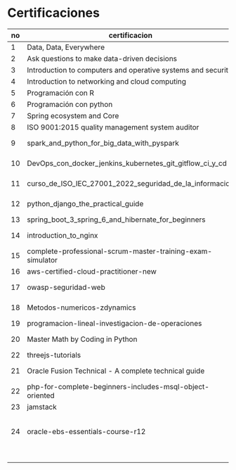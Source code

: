 # Certificaciones

| no | certificacion | horas | plataforma | link | perc|
|---|---|---|---|---|---|
|1|Data, Data, Everywhere | | coursera | | |
|2|Ask questions to make data-driven decisions | | coursera | | |
|3|Introduction to computers and operative systems and security | | coursera | | |
|4|Introduction to networking and cloud computing | | coursera | | |
|5|Programación con R | | coursera | | |
|6|Programación con python | | coursera | | |
|7|Spring ecosystem and Core | | coursera | | |
|8|ISO 9001:2015 quality management system auditor |5h| udemy |[quality](https://www.udemy.com/course/iso-90012015-quality-management-system-auditor-course) | |
|9|spark_and_python_for_big_data_with_pyspark |10h 35m | udemy |[py-spark](https://www.udemy.com/course/spark-and-python-for-big-data-with-pyspark/) | |
|10|DevOps_con_docker_jenkins_kubernetes_git_gitflow_ci_y_cd | 15h 9m | udemy |[devops](https://www.udemy.com/course/devops-con-dockers-kubernetes-jenkins-y-gitflow-cicd)| |
|11|curso_de_ISO_IEC_27001_2022_seguridad_de_la_informacion |11h 17m| udemy |[iso27001](https://www.udemy.com/course/iso-iec-27001) | |
|12|python_django_the_practical_guide | 23h 5m | udemy |[django](https://www.udemy.com/course/python-django-the-practical-guide) |100% |
|13|spring_boot_3_spring_6_and_hibernate_for_beginners |33.5h | udemy |[java-spring](https://www.udemy.com/course/spring-hibernate-tutorial/) |100% |
|14|introduction_to_nginx |7h 5m| udemy |[nginx](https://www.udemy.com/course/nginx-crash-course/) |100%|
|15|complete-professional-scrum-master-training-exam-simulator|5.5h | udemy |[scrum](https://www.udemy.com/course/complete-professional-scrum-master-training-exam-simulator) | |
|16|aws-certified-cloud-practitioner-new|15h| udemy |[aws](https://www.udemy.com/course/aws-certified-cloud-practitioner-new)|98.68%|
|17|owasp-seguridad-web|6h 10m| udemy |[owasp](https://www.udemy.com/course/owasp-seguridad-web/)|100%|
|18| Metodos-numericos-zdynamics| 7h 43m |udemy|[analisis](https://www.udemy.com/course/metodos-numericos-zdynamics/learn) | |
|19| programacion-lineal-investigacion-de-operaciones| 3h |udemy|[operaciones](https://www.udemy.com/course/programacion-lineal-investigacion-de-operaciones) |91% |
|20| Master Math by Coding in Python | 37.5 hours | udemy | [pymath](https://www.udemy.com/course/math-with-python/learn) | |
|22| threejs-tutorials|8h| udemy |[threejs](https://www.udemy.com/course/threejs-tutorials)|98%|
|21| Oracle Fusion Technical - A complete technical guide | 16.5 hours | udemy | [oracletech](https://www.udemy.com/course/oracle-fusion-cloud-erp-technical-with-oracle-soa-java/learn) | |
|22|php-for-complete-beginners-includes-msql-object-oriented|37h | udemy |[php](https://www.udemy.com/course/php-for-complete-beginners-includes-msql-object-oriented)|39.34%| 
|23|jamstack|4.5h| udemy |[jamstack](https://www.udemy.com/course/jamstack/)||
|24|oracle-ebs-essentials-course-r12|10h| udemy |[oracle-ebs-essentials-course-r12](https://www.udemy.com/course/oracle-ebs-essentials-course-r12/)|100%|
| | | | udemy | ||